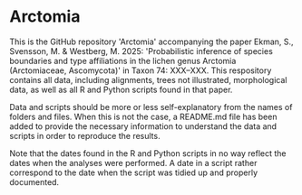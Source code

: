 # Arctomia

This is the GitHub repository 'Arctomia' accompanying the paper Ekman, S., Svensson, M. & Westberg, M. 2025: 'Probabilistic inference of species boundaries and type affiliations in the lichen genus Arctomia (Arctomiaceae, Ascomycota)' in Taxon 74: XXX–XXX. This respository contains all data, including alignments, trees not illustrated, morphological data, as well as all R and Python scripts found in that paper.

Data and scripts should be more or less self-explanatory from the names of folders and files. When this is not the case, a README.md file has been added to provide the necessary information to understand the data and scripts in order to reproduce the results.

Note that the dates found in the R and Python scripts in no way reflect the dates when the analyses were performed. A date in a script rather correspond to the date when the script was tidied up and properly documented.
